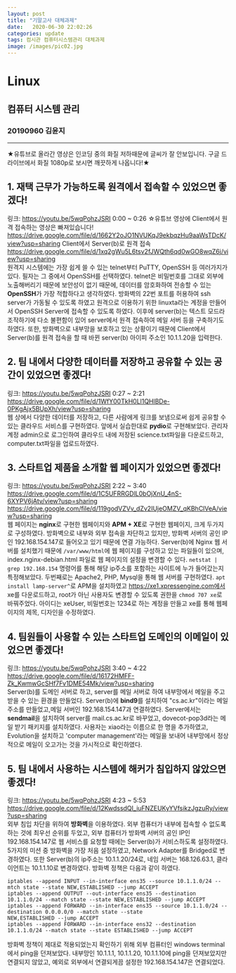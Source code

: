 ```yaml
---
layout: post
title: "기말고사 대체과제"
date:	2020-06-30 22:02:26
categories: update
tags: 컴시관 컴퓨터시스템관리 대체과제
image: /images/pic02.jpg
---
```

# Linux
## 컴퓨터 시스템 관리
### 20190960 김윤지

_ _ _
                    
★유튜브로 올라간 영상은 인코딩 중의 화질 저하때문에 글씨가 잘 안보입니다. 구글 드라이브에서 화질 1080p로 보시면 깨끗하게 나옵니다!★              
                       
## 1. 재택 근무가 가능하도록 원격에서 접속할 수 있었으면 좋겠다!           
링크: <https://youtu.be/5wqPohzJSRI> 0:00 ~ 0:26 ☆유튜브 영상에 Client에서 원격 접속하는 영상은 빠져있습니다!            
<https://drive.google.com/file/d/1662Y2oJO1NVUKqJ9ekbqzHu9aaWsTDcK/view?usp=sharing> Client에서 Server(b)로 원격 접속               
<https://drive.google.com/file/d/1xq2gWu5L6tsv2fJWQth6qd0wGO8wqZ6j/view?usp=sharing>               
원격지 시스템에는 가장 쉽게 쓸 수 있는 telnet부터 PuTTY, OpenSSH 등 여러가지가 있다. 필자는 그 중에서 OpenSSH를 선택하였다. telnet은 비밀번호를 그대로 외부에 노출해버리기 때문에 보안성이 없기 때문에, 데이터를 암호화하여 전송할 수 있는 **OpenSSH**가 가장 적합하다고 생각하였다. 방화벽의 22번 포트를 허용하여 ssh server가 가동될 수 있도록 하였고 원격으로 이용하기 위한 linuxta라는 계정을 만들어서 OpenSSH Server에 접속할 수 있도록 하였다. 이후에 server(b)는 텍스트 모드라 조작하기에 다소 불편함이 있어 server에서 원격 접속하여 메일 서버 등을 구축하기도 하였다. 또한, 방화벽으로 내부망을 보호하고 있는 상황이기 때문에 Client에서 Server(b)를 원격 접속을 할 때 바뀐 server(b) 아이피 주소인 10.1.1.20을 입력한다.            
                   
## 2. 팀 내에서 다양한 데이터를 저장하고 공유할 수 있는 공간이 있었으면 좋겠다!         
링크: <https://youtu.be/5wqPohzJSRI> 0:27 ~ 2:21                
<https://drive.google.com/file/d/1WfY00TkH0Ll1QHlBDe-0PKgAjx5BUpXh/view?usp=sharing>                           
웹 상에서 다양한 데이터를 저장하고, 다른 사람에게 링크를 보냄으로써 쉽게 공유할 수 있는 클라우드 서비스를 구현하였다. 앞에서 실습한대로 **pydio**로 구현해보았다. 관리자 계정 admin으로 로그인하여 클라우드 내에 저장된 science.txt파일을 다운로드하고, computer.txt파일을 업로드하였다.                  
                         
## 3. 스타트업 제품을 소개할 웹 페이지가 있었으면 좋겠다!            
링크: <https://youtu.be/5wqPohzJSRI> 2:22 ~ 3:40               
<https://drive.google.com/file/d/1C5UFRRGDlL0bOjXnU_4nS-6XYPV6jAtv/view?usp=sharing>                    
<https://drive.google.com/file/d/119godVZVv_dZv2IUjeOMZV_qKBhClVeA/view?usp=sharing>                           
웹 페이지는 **nginx**로 구현한 웹페이지와 **APM + XE**로 구현한 웹페이지, 크게 두가지로 구성하였다. 방화벽으로 내부와 외부 접속을 차단하고 있지만, 방화벽 서버의 공인 IP인 192.168.154.147로 들어오고 있기 때문에 연결 가능하다. Server(b)에 Nginx 웹 서버를 설치했기 때문에 `/var/www/html`에 웹 페이지를 구성하고 있는 파일들이 있으며, index.nginx-debian.html 파일로 웹 페이지의 설정을 변경할 수 있다. `netstat | grep 192.168.154` 명령어를 통해 해당 ip주소를 포함하는 사이트에 누가 들어갔는지 특정해보았다. 두번째로는 Apache2, PHP, Mysql을 통해 웹 서버를 구현하였다. `apt install lamp-server^`로 APM을 설치하였고 https://xe1.xpressengine.com에서 xe를 다운로드하고, root가 아닌 사용자도 변경할 수 있도록 권한을 `chmod 707 xe`로 바꿔주었다. 아이디는 xeUser, 비밀번호는 1234로 하는 계정을 만들고 xe를 통해 웹페이지의 제목, 디자인을 수정하였다.          
                  
## 4. 팀원들이 사용할 수 있는 스타트업 도메인의 이메일이 있었으면 좋겠다!         
링크: <https://youtu.be/5wqPohzJSRI> 3:40 ~ 4:22            
<https://drive.google.com/file/d/16172HMFF-Zk_KwmwGcSHf7Fv1DME54Mk/view?usp=sharing>                     
Server(b)를 도메인 서버로 하고, server를 메일 서버로 하여 내부망에서 메일을 주고받을 수 있는 환경을 만들었다. Server(b)에 **bind9**를 설치하여 "cs.ac.kr"이라는 메일 주소를 만들었고,메일 서버인 192.168.154.147과 연결하였다. Server에서는 **sendmail**을 설치하여 server를 mail.cs.ac.kr로 바꾸었고, dovecot-pop3d라는 메일 받기 패키지를 설치하였다. 사용자는 xiao라는 이름으로 한 명을 추가하였고, Evolution을 설치하고 'computer management'라는 메일을 보내어 내부망에서 정상적으로 메일이 오고가는 것을 가시적으로 확인하였다.           
                 
## 5. 팀 내에서 사용하는 시스템에 해커가 침입하지 않았으면 좋겠다!            
링크: <https://youtu.be/5wqPohzJSRI> 4:23 ~ 5:53                  
<https://drive.google.com/file/d/12KwdssdQI_iuFNZEUKyYVfsikzJgzuRy/view?usp=sharing>              
외부 침입 차단을 위하여 **방화벽**을 이용하였다. 외부 컴퓨터가 내부에 접속할 수 없도록 하는 것에 최우선 순위를 두었고, 외부 컴퓨터가 방화벽 서버의 공인 IP인 192.168.154.147로 웹 서비스를 요청할 때에는 Server(b)가 서비스하도록 설정하였다. 5가지의 미션 중 방화벽을 가장 처음 설정하였고, Network Adapter를 Bridged로 변경하였다. 또한 Server(b)의 ip주소는 10.1.1.20/24로, 네임 서버는 168.126.63.1, 클라이언트는 10.1.1.10로 변경하였다. 방화벽 정책은 다음과 같이 하였다. 
```
iptables --append INPUT --in-interface ens35 --source 10.1.1.0/24 --mtch state --state NEW,ESTABLISHED --jump ACCEPT
iptables --append OUTPUT --out-interface ens35 --destination 10.1.1.0/24 --match state --state NEW,ESTABLISHED --jump ACCEPT
iptables --append FORWARD --in-interface ens35 --source 10.1.1.0/24 --destination 0.0.0.0/0 --match state --state
NEW,ESTABLISHED --jump ACCEPT
iptables --append FORWARD --in-interface ens32 --destination 10.1.1.0/24 --match state --state ESTABLISHED --jump ACCEPT
```
방화벽 정책이 제대로 적용되었는지 확인하기 위해 외부 컴퓨터인 windows terminal에서 ping을 던져보았다. 내부망인 10.1.1.1, 10.1.1.20, 10.1.1.10에 ping을 던져보았지만 연결되지 않았고, 예외로 외부에서 연결되게끔 설정한 192.168.154.147은 연결되었다.         